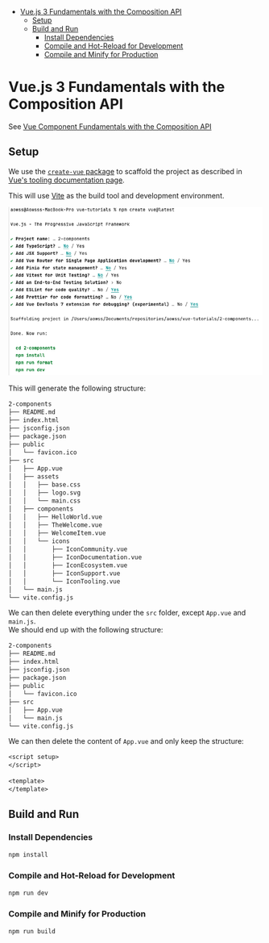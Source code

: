 <!-- TOC -->
* [Vue.js 3 Fundamentals with the Composition API](#vuejs-3-fundamentals-with-the-composition-api)
    * [Setup](#setup)
    * [Build and Run](#build-and-run)
        * [Install Dependencies](#install-dependencies)
        * [Compile and Hot-Reload for Development](#compile-and-hot-reload-for-development)
        * [Compile and Minify for Production](#compile-and-minify-for-production)
<!-- TOC -->

# Vue.js 3 Fundamentals with the Composition API

See [Vue Component Fundamentals with the Composition API](https://vueschool.io/courses/vue-component-fundamentals-with-the-composition-api)

## Setup

We use the [`create-vue` package](https://github.com/vuejs/create-vue) to scaffold the project as described in [Vue's tooling documentation page](https://vuejs.org/guide/scaling-up/tooling.html#vite).

This will use [Vite](https://vitejs.dev/) as the build tool and development environment.

![](Scaffolding.png)

This will generate the following structure:

```
2-components
├── README.md
├── index.html
├── jsconfig.json
├── package.json
├── public
│   └── favicon.ico
├── src
│   ├── App.vue
│   ├── assets
│   │   ├── base.css
│   │   ├── logo.svg
│   │   └── main.css
│   ├── components
│   │   ├── HelloWorld.vue
│   │   ├── TheWelcome.vue
│   │   ├── WelcomeItem.vue
│   │   └── icons
│   │       ├── IconCommunity.vue
│   │       ├── IconDocumentation.vue
│   │       ├── IconEcosystem.vue
│   │       ├── IconSupport.vue
│   │       └── IconTooling.vue
│   └── main.js
└── vite.config.js
```

We can then delete everything under the `src` folder, except `App.vue` and `main.js`.  
We should end up with the following structure:

```
2-components
├── README.md
├── index.html
├── jsconfig.json
├── package.json
├── public
│   └── favicon.ico
├── src
│   ├── App.vue
│   └── main.js
└── vite.config.js
```

We can then delete the content of `App.vue` and only keep the structure:

```vue
<script setup>
</script>

<template>
</template>
```

## Build and Run

### Install Dependencies

```sh
npm install
```

### Compile and Hot-Reload for Development

```sh
npm run dev
```

### Compile and Minify for Production

```sh
npm run build
```

